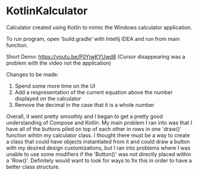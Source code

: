 # KotlinKalculator
Calculator created using Kotlin to mimic the Windows calculator application.

To run program, open 'build.gradle' with Intellij IDEA and run from main function.

Short Demo: https://youtu.be/P0YjwKYUwd8 (Cursor disappearing was a problem with the video not the application)

Changes to be made:
 1. Spend some more time on the UI
 2. Add a respresentation of the current equation above the number displayed on the calculator
 3. Remove the decimal in the case that it is a whole number
 
Overall, it went pretty smoothly and I began to get a pretty good understanding of Compose and Kotlin. My main problem I ran into was that I have all of the buttons piled on top of each other in rows in one 'draw()' function wihtin my calculator class. I thought there must be a way to create a class that could have objects instantiated from it and could draw a button with my desired design customizations, but I ran into problems where I was unable to use some modifiers if the 'Button()' was not directly placed within a 'Row()'. Definitely would want to look for ways to fix this in order to have a better class structure.
